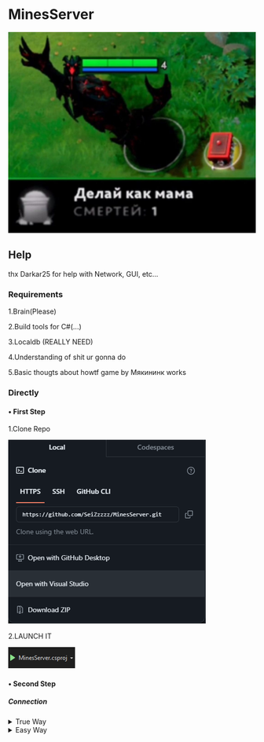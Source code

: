 # MinesServer
<img src=a.jpg>

## Help

thx Darkar25 for help with Network, GUI, etc...

### Requirements
1.Brain(Please)

2.Build tools for C#(...)

3.Localdb (REALLY NEED)

4.Understanding of shit ur gonna do

5.Basic thougts about howtf game by Мякининк works

### Directly
#### • First Step

1.Clone Repo

<img src=LaunchHelp/1.png>

2.LAUNCH IT

<img src=LaunchHelp/2.png>

#### • Second Step
##### Connection
<details>
<summary>True Way</summary>
Write an extension for server choosing
</details>
<details>
<summary>Easy Way</summary>
Goto your hosts file and write something like:
(Read text inside file please don't be like "Салих")
<img src=LaunchHelp/3.png>
</details>
